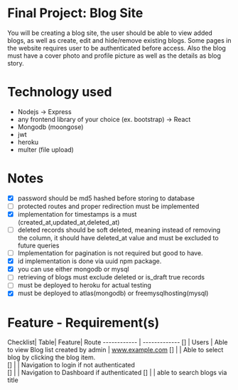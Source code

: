 # Final Project: Blog Site

You will be creating a blog site, the user should be able to view added blogs, as well as create, edit and hide/remove existing blogs. Some pages in the website requires user to be authenticated before access. Also the blog must have a cover photo and profile picture as well as the details as blog story.

# Technology used

- Nodejs -> Express
- any frontend library of your choice (ex. bootstrap) -> React
- Mongodb (moongose)
- jwt
- heroku
- multer (file upload)

# Notes

- [X] password should be md5 hashed before storing to database
- [ ] protected routes and proper redirection must be implemented
- [X] implementation for timestamps is a must (created_at,updated_at,deleted_at)
- [ ] deleted records should be soft deleted, meaning instead of removing the column, it should have deleted_at value and must be excluded to future queries
- [ ] Implementation for pagination is not required but good to have.
- [X] id implementation is done via uuid npm package.
- [X] you can use either mongodb or mysql
- [ ] retrieving of blogs must exclude deleted or is_draft true records
- [ ] must be deployed to heroku for actual testing
- [X] must be deployed to atlas(mongodb) or freemysqlhosting(mysql)

# Feature  - Requirement(s)

Checklist| Table| Feature| Route
------------ | -------------
[] | Users | Able to view Blog list created by admin | www.example.com
[] |  | Able to select blog by clicking the blog item.	
[] |  | Navigation to login if not authenticated	
[] |  | Navigation to Dashboard if authenticated
[] |  | able to search blogs via title




